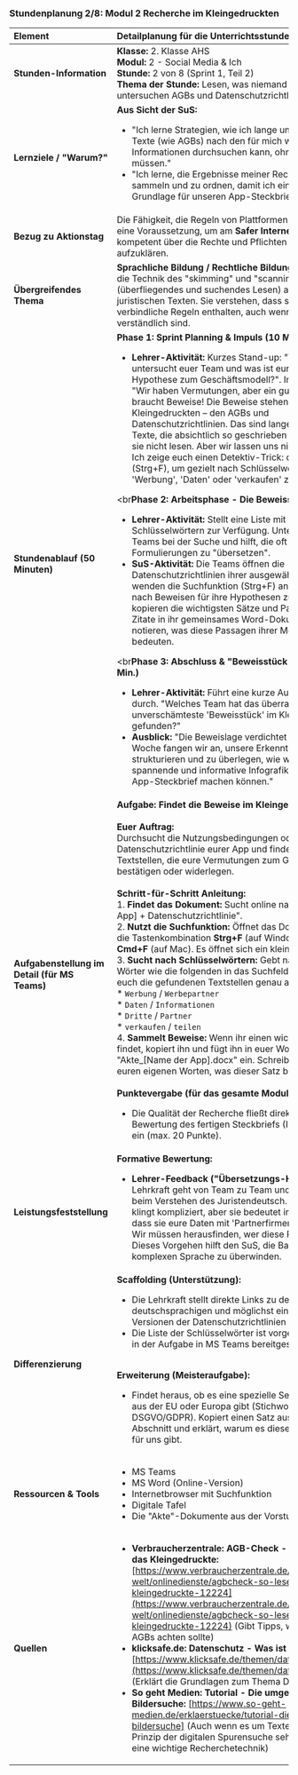 ### **Stundenplanung 2/8: Modul 2 Recherche im Kleingedruckten**

| **Element** | **Detailplanung für die Unterrichtsstunde** |
| :--- | :--- |
| **Stunden-Information** | **Klasse:** 2. Klasse AHS<br>**Modul:** 2 - Social Media & Ich<br>**Stunde:** 2 von 8 (Sprint 1, Teil 2)<br>**Thema der Stunde:** Lesen, was niemand liest: Wir untersuchen AGBs und Datenschutzrichtlinien. |
| **Lernziele / "Warum?"** | **Aus Sicht der SuS:**<br><ul><li>"Ich lerne Strategien, wie ich lange und komplizierte Texte (wie AGBs) nach den für mich wichtigsten Informationen durchsuchen kann, ohne alles lesen zu müssen."</li><li>"Ich lerne, die Ergebnisse meiner Recherche zu sammeln und zu ordnen, damit ich eine verlässliche Grundlage für unseren App-Steckbrief habe."</li></ul> |
| **Bezug zu Aktionstag** | Die Fähigkeit, die Regeln von Plattformen zu verstehen, ist eine Voraussetzung, um am **Safer Internet Day** kompetent über die Rechte und Pflichten von Nutzern aufzuklären. |
| **Übergreifendes Thema** | **Sprachliche Bildung / Rechtliche Bildung:** Die SuS üben die Technik des "skimming" und "scanning" (überfliegendes und suchendes Lesen) an authentischen, juristischen Texten. Sie verstehen, dass solche Texte verbindliche Regeln enthalten, auch wenn sie schwer verständlich sind. |
| **Stundenablauf (50 Minuten)** | **Phase 1: Sprint Planning & Impuls (10 Min.)**<br><ul><li>**Lehrer-Aktivität:** Kurzes Stand-up: "Welche App untersucht euer Team und was ist eure erste Hypothese zum Geschäftsmodell?". Impulsvortrag: "Wir haben Vermutungen, aber ein guter Detektiv braucht Beweise! Die Beweise stehen oft im Kleingedruckten – den AGBs und Datenschutzrichtlinien. Das sind lange, langweilige Texte, die absichtlich so geschrieben sind, dass wir sie nicht lesen. Aber wir lassen uns nicht austricksen! Ich zeige euch einen Detektiv-Trick: die Suchfunktion (Strg+F), um gezielt nach Schlüsselwörtern wie 'Werbung', 'Daten' oder 'verkaufen' zu suchen."</li></ul><br**Phase 2: Arbeitsphase - Die Beweissuche (30 Min.)**<br><ul><li>**Lehrer-Aktivität:** Stellt eine Liste mit wichtigen Schlüsselwörtern zur Verfügung. Unterstützt die Teams bei der Suche und hilft, die oft komplizierten Formulierungen zu "übersetzen".</li><li>**SuS-Aktivität:** Die Teams öffnen die Datenschutzrichtlinien ihrer ausgewählten App. Sie wenden die Suchfunktion (Strg+F) an, um gezielt nach Beweisen für ihre Hypothesen zu suchen. Sie kopieren die wichtigsten Sätze und Passagen als Zitate in ihr gemeinsames Word-Dokument und notieren, was diese Passagen ihrer Meinung nach bedeuten.</li></ul><br**Phase 3: Abschluss & "Beweisstück des Tages" (10 Min.)**<br><ul><li>**Lehrer-Aktivität:** Führt eine kurze Austauschrunde durch. "Welches Team hat das überraschendste oder unverschämteste 'Beweisstück' im Kleingedruckten gefunden?"</li><li>**Ausblick:** "Die Beweislage verdichtet sich! Nächste Woche fangen wir an, unsere Erkenntnisse zu strukturieren und zu überlegen, wie wir daraus eine spannende und informative Infografik für unseren App-Steckbrief machen können."</li></ul> |
| **Aufgabenstellung im Detail (für MS Teams)** | **Aufgabe: Findet die Beweise im Kleingedruckten!**<br><br>**Euer Auftrag:**<br>Durchsucht die Nutzungsbedingungen oder die Datenschutzrichtlinie eurer App und findet konkrete Textstellen, die eure Vermutungen zum Geschäftsmodell bestätigen oder widerlegen.<br><br>**Schritt-für-Schritt Anleitung:**<br>1.  **Findet das Dokument:** Sucht online nach "[Name eurer App] + Datenschutzrichtlinie".<br>2.  **Nutzt die Suchfunktion:** Öffnet das Dokument. Drückt die Tastenkombination **Strg+F** (auf Windows) oder **Cmd+F** (auf Mac). Es öffnet sich ein kleines Suchfeld.<br>3.  **Sucht nach Schlüsselwörtern:** Gebt nacheinander Wörter wie die folgenden in das Suchfeld ein und schaut euch die gefundenen Textstellen genau an:<br>    *   `Werbung` / `Werbepartner`<br>    *   `Daten` / `Informationen`<br>    *   `Dritte` / `Partner`<br>    *   `verkaufen` / `teilen`<br>4.  **Sammelt Beweise:** Wenn ihr einen wichtigen Satz findet, kopiert ihn und fügt ihn in euer Word-Dokument "Akte_[Name der App].docx" ein. Schreibt darunter in euren eigenen Worten, was dieser Satz bedeutet.<br><br>**Punktevergabe (für das gesamte Modul):**<br><ul><li>Die Qualität der Recherche fließt direkt in die Bewertung des fertigen Steckbriefs (Infografik) mit ein (max. 20 Punkte).</li></ul> |
| **Leistungsfeststellung** | **Formative Bewertung:**<br><ul><li>**Lehrer-Feedback ("Übersetzungs-Hilfe"):** Die Lehrkraft geht von Team zu Team und hilft gezielt beim Verstehen des Juristendeutsch. "Diese Passage klingt kompliziert, aber sie bedeutet im Grunde nur, dass sie eure Daten mit 'Partnerfirmen' teilen dürfen. Wir müssen herausfinden, wer diese Partner sind." Dieses Vorgehen hilft den SuS, die Barriere der komplexen Sprache zu überwinden.</li></ul> |
| **Differenzierung** | **Scaffolding (Unterstützung):**<br><ul><li>Die Lehrkraft stellt direkte Links zu den deutschsprachigen und möglichst einfachen Versionen der Datenschutzrichtlinien zur Verfügung.</li><li>Die Liste der Schlüsselwörter ist vorgegeben und wird in der Aufgabe in MS Teams bereitgestellt.</li></ul><br>**Erweiterung (Meisteraufgabe):**<br><ul><li>Findet heraus, ob es eine spezielle Sektion für Nutzer aus der EU oder Europa gibt (Stichwort: DSGVO/GDPR). Kopiert einen Satz aus diesem Abschnitt und erklärt, warum es diese Extra-Regeln für uns gibt.</li></ul> |
| **Ressourcen & Tools** | <ul><li>MS Teams</li><li>MS Word (Online-Version)</li><li>Internetbrowser mit Suchfunktion</li><li>Digitale Tafel</li><li>Die "Akte"-Dokumente aus der Vorstunde</li></ul> |
| **Quellen**| <ul><li>**Verbraucherzentrale: AGB-Check - So lesen Sie das Kleingedruckte:** [https://www.verbraucherzentrale.de/wissen/digitale-welt/onlinedienste/agbcheck-so-lesen-sie-das-kleingedruckte-12224](https://www.verbraucherzentrale.de/wissen/digitale-welt/onlinedienste/agbcheck-so-lesen-sie-das-kleingedruckte-12224) (Gibt Tipps, worauf man in AGBs achten sollte)</li><li>**klicksafe.de: Datenschutz - Was ist das?** [https://www.klicksafe.de/themen/datenschutz](https://www.klicksafe.de/themen/datenschutz) (Erklärt die Grundlagen zum Thema Datenschutz)</li><li>**So geht Medien: Tutorial - Die umgekehrte Bildersuche:** [https://www.so-geht-medien.de/erklaerstuecke/tutorial-die-umgekehrte-bildersuche] (Auch wenn es um Texte geht, ist das Prinzip der digitalen Spurensuche sehr ähnlich und eine wichtige Recherchetechnik)</li></ul> |

